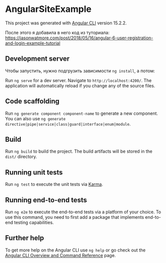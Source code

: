 # AngularSiteExample

This project was generated with [Angular CLI](https://github.com/angular/angular-cli) version 15.2.2.

После этого я добавила в него код из туториала: https://jasonwatmore.com/post/2018/05/16/angular-6-user-registration-and-login-example-tutorial

## Development server

Чтобы запустить, нужно подгрузить зависимости `ng install`, а потом:

Run `ng serve` for a dev server. Navigate to `http://localhost:4200/`. The application will automatically reload if you change any of the source files.

## Code scaffolding

Run `ng generate component component-name` to generate a new component. You can also use `ng generate directive|pipe|service|class|guard|interface|enum|module`.

## Build

Run `ng build` to build the project. The build artifacts will be stored in the `dist/` directory.

## Running unit tests

Run `ng test` to execute the unit tests via [Karma](https://karma-runner.github.io).

## Running end-to-end tests

Run `ng e2e` to execute the end-to-end tests via a platform of your choice. To use this command, you need to first add a package that implements end-to-end testing capabilities.

## Further help

To get more help on the Angular CLI use `ng help` or go check out the [Angular CLI Overview and Command Reference](https://angular.io/cli) page.
